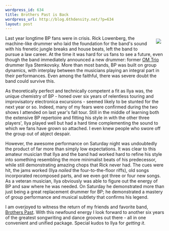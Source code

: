 ```yaml
--- 
wordpress_id: 634
title: Brothers Past is Back
wordpress_url: http://blog.6thdensity.net/?p=634
layout: post
---
```

<img id="image644" style="margin: 10px; float: right" src="http://blog.6thdensity.net/wp-content/uploads/2007/03/bp_3-2-07.jpg" />Last year longtime BP fans were in crisis.  Rick Lowenberg, the machine-like drummer who laid the foundation for the band's sound with his frenetic jungle breaks and house beats, left the band to pursue a law career.  At the time it was hard for us fans to see a future, even though the band immediately announced a new drummer: former <a href="http://www.omtrio.com/">OM Trio</a> drummer Ilya Stemkovsky.  More than most bands, BP was built on group dynamics, with interplay between the musicians playing an integral part in their performances.  Even among the faithful, there was severe doubt the band could survive this.

As theoretically perfect and technically competent a fit as Ilya was, the unique chemistry of BP - honed over six years of relentless touring and improvisatory electronica excursions - seemed likely to be stunted for the next year or so.  Indeed, many of my fears were confirmed during the two shows I attended on last year's fall tour.  Still in the middle of learning both the extensive BP repertoire and fitting his style in with the other three players', Ilya played well but had a hard time complementing the sound to which we fans have grown so attached.  I even knew people who swore off the group out of abject despair.

However, the awesome performance on Saturday night was undoubtedly the product of far more than simply low expectations.  It was clear to this amateur musician that Ilya and the band had worked hard to refine his style into something resembling the more minimalist beats of his predecessor, while still demonstrating amazing chops that Rick never had.  The cues were hit, the jams worked (Ilya <em>nailed</em> the four-to-the-floor riffs), old songs incorporated recomposed parts, and we even got three or four new songs.  As a veteran musician, Ilya obviously was able to figure out the energy of BP and saw where he was needed.  On Saturday he demonstrated more than just being a great replacement drummer for BP; he demonstrated a mastery of group performance and musical subtlety that confirms his legend.

I am overjoyed to witness the return of my friends and favorite band, <a href="http://brotherspast.com">Brothers Past</a>.  With this newfound energy I look forward to another six years of the greatest songwriting and dance grooves out there - all in one convenient and unified package.  Special kudos to Ilya for <em>getting it</em>.
